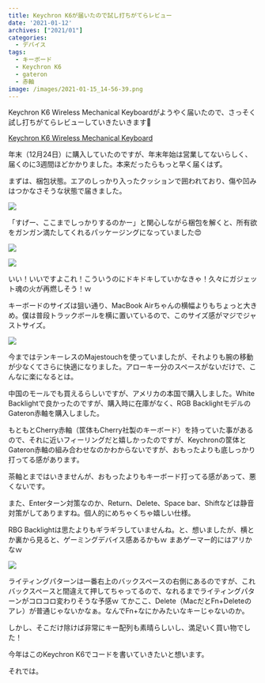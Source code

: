 ```yaml
---
title: Keychron K6が届いたので試し打ちがてらレビュー
date: '2021-01-12'
archives: ["2021/01"]
categories:
  - デバイス
tags:
  - キーボード
  - Keychron K6
  - gateron
  - 赤軸
image: /images/2021-01-15_14-56-39.png
---
```

Keychron K6 Wireless Mechanical Keyboardがようやく届いたので、さっそく試し打ちがてらレビューしていきたいきます🎉

[Keychron K6 Wireless Mechanical Keyboard](https://www.keychron.com/products/keychron-k6-wireless-mechanical-keyboard)

年末（12月24日）に購入していたのですが、年末年始は営業してないらしく、届くのに3週間ほどかかりました。本来だったらもっと早く届くはず。

まずは、梱包状態。エアのしっかり入ったクッションで囲われており、傷や凹みはつかなさそうな状態で届きました。

![](/images/2021-01-15_14-55-43.png)

「すげー、ここまでしっかりするのかー」と関心しながら梱包を解くと、所有欲をガンガン満たしてくれるパッケージングになっていました😍

![](/images/2021-01-15_14-55-58.png)

![](/images/2021-01-15_14-56-21.png)

いい！いいですよこれ！こういうのにドキドキしていかなきゃ！久々にガジェット魂の火が再燃しそう！ｗ

キーボードのサイズは狙い通り、MacBook Airちゃんの横幅よりもちょっと大きめ。僕は普段トラックボールを横に置いているので、このサイズ感がマジでジャストサイズ。

![](/images/2021-01-15_14-56-54.png)

今まではテンキーレスのMajestouchを使っていましたが、それよりも腕の移動が少なくてさらに快適になりました。アローキー分のスペースがないだけで、こんなに楽になるとは。

中国のモールでも買えるらしいですが、アメリカの本国で購入しました。White Backlightで良かったのですが、購入時に在庫がなく、RGB BacklightモデルのGateron赤軸を購入しました。

もともとCherry赤軸（筐体もCherry社製のキーボード）を持っていた事があるので、それに近いフィーリングだと嬉しかったのですが、Keychronの筐体とGateron赤軸の組み合わせなのかわからないですが、おもったよりも底しっかり打ってる感があります。

茶軸とまではいきませんが、おもったよりもキーボード打ってる感があって、悪くないです。

また、Enterターン対策なのか、Return、Delete、Space bar、Shiftなどは静音対策がしてありますね。個人的にめちゃくちゃ嬉しい仕様。

RBG Backlightは思たよりもギラギラしていませんね。と、想いましたが、横とか裏から見ると、ゲーミングデバイス感あるかもｗ まあゲーマー的にはアリかなｗ

![](/images/2021-01-15_14-57-17.png)

ライティングパターンは一番右上のバックスペースの右側にあるのですが、これバックスペースと間違えて押してちゃってるので、なれるまでライティングパターンがコロコロ変わりそうな予感ｗ てかここ、Delete（MacだとFn+Deleteのアレ）が普通じゃないかなぁ。なんでFn+なにかみたいなキーじゃないのか。

しかし、そこだけ除けば非常にキー配列も素晴らしいし、満足いく買い物でした！

今年はこのKeychron K6でコードを書いていきたいと想います。

それでは。